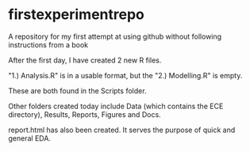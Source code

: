 # firstexperimentrepo
A repository for my first attempt at using github without following instructions from a book

After the first day, I have created 2 new R files.

"1.) Analysis.R" is in a usable format, but the "2.) Modelling.R" is empty.

These are both found in the Scripts folder.

Other folders created today include Data (which contains the ECE directory), Results, Reports, Figures and Docs.

report.html has also been created. It serves the purpose of quick and general EDA.
